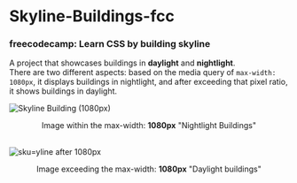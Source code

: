 # Skyline-Buildings-fcc

### freecodecamp: Learn CSS by building skyline

A project that showcases buildings in **daylight** and **nightlight**.<br> There are two different aspects: based on the media query of `max-width: 1080px`, it displays buildings in nightlight, and after exceeding that pixel ratio, it shows buildings in daylight.

![Skyline Building (1080px)](https://github.com/Dhanesha151001/Skyline-Buildings-fcc/assets/103206429/2d221d28-bb2f-480a-9d24-191015c012ca)

<div align="center">Image within the max-width: <strong>1080px</strong> "Nightlight Buildings"</div>

<br>

![sku=yline after 1080px](https://github.com/Dhanesha151001/Skyline-Buildings-fcc/assets/103206429/3cce6342-d6d0-4f5c-864e-f1e5b8d1a654)

<div align="center">Image exceeding the max-width: <strong>1080px</strong> "Daylight buildings" </div>

